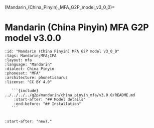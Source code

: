 (Mandarin_(China_Pinyin)_MFA_G2P_model_v3_0_0)=
# Mandarin (China Pinyin) MFA G2P model v3.0.0

``````{g2p} Mandarin (China Pinyin) MFA G2P model v3.0.0
:id: "Mandarin (China Pinyin) MFA G2P model v3_0_0"
:tags: Mandarin;MFA;IPA
:layout: mfa
:language: "Mandarin"
:dialect: China Pinyin
:phoneset: "MFA"
:architecture: phonetisaurus
:license: "CC BY 4.0"

   ```{include} ../../../../g2p/mandarin/china_pinyin_mfa/v3.0.0/README.md
    :start-after: "## Model details"
    :end-before: "## Installation"
   ```


``````

```{include} ../../../../g2p/mandarin/china_pinyin_mfa/v3.0.0/README.md
:start-after: "new)."
```
